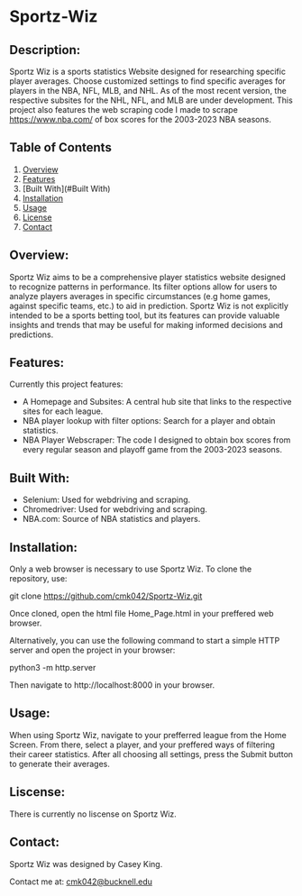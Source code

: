 # Sportz-Wiz

## Description:
Sportz Wiz is a sports statistics Website designed for researching specific player averages. Choose customized settings to find specific averages for players in the NBA, NFL, MLB, and NHL. As of the most recent version, the respective subsites for the NHL, NFL, and MLB are under development. This project also features the web scraping code I made to scrape https://www.nba.com/ of box scores for the 2003-2023 NBA seasons.

## Table of Contents
1. [Overview](#Overview)
2. [Features](#Features)
3. [Built With](#Built With)
4. [Installation](#Installation)
5. [Usage](#usage)
7. [License](#license)
8. [Contact](#contact)

## Overview:
Sportz Wiz aims to be a comprehensive player statistics website designed to recognize patterns in performance. Its filter options allow for users to analyze players averages in specific circumstances (e.g home games, against specific teams, etc.) to aid in prediction. Sportz Wiz is not explicitly intended to be a sports betting tool, but its features can provide valuable insights and trends that may be useful for making informed decisions and predictions.

## Features: 
Currently this project features:
- A Homepage and Subsites: A central hub site that links to the respective sites for each league.
- NBA player lookup with filter options: Search for a player and obtain statistics.
- NBA Player Webscraper: The code I designed to obtain box scores from every regular season and playoff game from the 2003-2023 seasons.

## Built With:
- Selenium: Used for webdriving and scraping.
- Chromedriver: Used for webdriving and scraping.
- NBA.com: Source of NBA statistics and players.

## Installation:
Only a web browser is necessary to use Sportz Wiz. To clone the repository, use:

git clone https://github.com/cmk042/Sportz-Wiz.git

Once cloned, open the html file Home_Page.html in your preffered web browser.

Alternatively, you can use the following command to start a simple HTTP server and open the project in your browser:

python3 -m http.server

Then navigate to http://localhost:8000 in your browser.

## Usage:
When using Sportz Wiz, navigate to your prefferred league from the Home Screen. From there, select a player, and your preffered ways of filtering their career statistics. After all choosing all settings, press the Submit button to generate their averages.

## Liscense:
There is currently no liscense on Sportz Wiz.

## Contact:
Sportz Wiz was designed by Casey King.

Contact me at: 
cmk042@bucknell.edu
